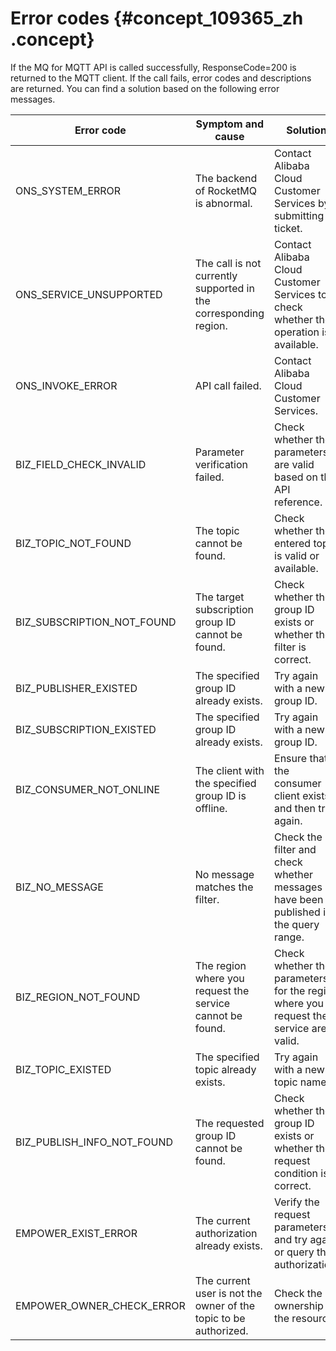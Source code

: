 # Error codes {#concept_109365_zh .concept}

If the MQ for MQTT API is called successfully, ResponseCode=200 is returned to the MQTT client. If the call fails, error codes and descriptions are returned. You can find a solution based on the following error messages.

|Error code|Symptom and cause|Solution|
|----------|-----------------|--------|
|ONS\_SYSTEM\_ERROR|The backend of RocketMQ is abnormal.|Contact Alibaba Cloud Customer Services by submitting a ticket.|
|ONS\_SERVICE\_UNSUPPORTED|The call is not currently supported in the corresponding region.|Contact Alibaba Cloud Customer Services to check whether the operation is available.|
|ONS\_INVOKE\_ERROR|API call failed.|Contact Alibaba Cloud Customer Services.|
|BIZ\_FIELD\_CHECK\_INVALID|Parameter verification failed.|Check whether the parameters are valid based on the API reference.|
|BIZ\_TOPIC\_NOT\_FOUND|The topic cannot be found.|Check whether the entered topic is valid or available.|
|BIZ\_SUBSCRIPTION\_NOT\_FOUND|The target subscription group ID cannot be found.|Check whether the group ID exists or whether the filter is correct.|
|BIZ\_PUBLISHER\_EXISTED|The specified group ID already exists.|Try again with a new group ID.|
|BIZ\_SUBSCRIPTION\_EXISTED|The specified group ID already exists.|Try again with a new group ID.|
|BIZ\_CONSUMER\_NOT\_ONLINE|The client with the specified group ID is offline.|Ensure that the consumer client exists and then try again.|
|BIZ\_NO\_MESSAGE|No message matches the filter.|Check the filter and check whether messages have been published in the query range.|
|BIZ\_REGION\_NOT\_FOUND|The region where you request the service cannot be found.|Check whether the parameters for the region where you request the service are valid.|
|BIZ\_TOPIC\_EXISTED|The specified topic already exists.|Try again with a new topic name.|
|BIZ\_PUBLISH\_INFO\_NOT\_FOUND|The requested group ID cannot be found.|Check whether the group ID exists or whether the request condition is correct.|
|EMPOWER\_EXIST\_ERROR|The current authorization already exists.|Verify the request parameters and try again or query the authorization.|
|EMPOWER\_OWNER\_CHECK\_ERROR|The current user is not the owner of the topic to be authorized.|Check the ownership of the resource.|

